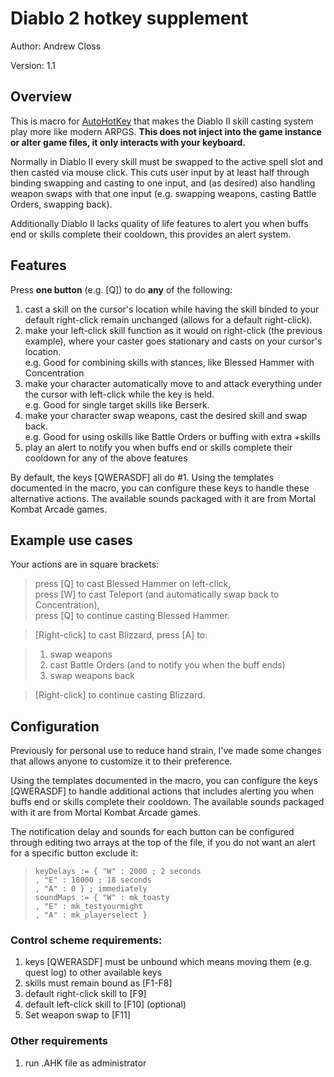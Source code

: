 # Diablo 2 hotkey supplement

Author: Andrew Closs

Version: 1.1

## Overview
This is macro for  [AutoHotKey](https://www.autohotkey.com/)  that makes the Diablo II skill casting system play more like modern ARPGS.  **This does not inject into the game instance or alter game files, it only interacts with your keyboard.**

Normally in Diablo II every skill must be swapped to the active spell slot and then casted via mouse click. This cuts user input by at least half through binding swapping and casting to one input, and (as desired) also handling weapon swaps with that one input (e.g. swapping weapons, casting Battle Orders, swapping back).

Additionally Diablo II lacks quality of life features to alert you when buffs end or skills complete their cooldown, this provides an alert system.

## Features

Press **one button** (e.g. [Q]) to do **any** of the following:
1. cast a skill on the cursor's location while having the skill binded to your default right-click remain unchanged (allows for a default right-click).
2. make your left-click skill function as it would on right-click (the previous example), where your caster goes stationary and casts on your cursor's location.  
 e.g. Good for combining skills with stances, like Blessed Hammer with Concentration
3. make your character automatically move to and attack everything under the cursor with left-click while the key is held.  
 e.g. Good for single target skills like Berserk.
4. make your character swap weapons, cast the desired skill and swap back.  
 e.g. Good for using oskills like Battle Orders or buffing with extra +skills
5. play an alert to notify you when buffs end or skills complete their cooldown for any of the above features

By default, the keys [QWERASDF] all do #1. Using the templates documented in the macro, you can configure these keys to handle these alternative actions. The available sounds packaged with it are from Mortal Kombat Arcade games.
    
## Example use cases

Your actions are in square brackets:
> press [Q] to cast Blessed Hammer on left-click,  
> press [W] to cast Teleport (and automatically swap back to Concentration),  
> press [Q] to continue casting Blessed Hammer.

> [Right-click] to cast Blizzard,
> press [A] to:

> 1. swap weapons
> 2. cast Battle Orders (and to notify you when the buff ends)
> 3. swap weapons back

> [Right-click] to continue casting Blizzard.

## Configuration

Previously for personal use to reduce hand strain, I've made some changes that allows anyone to customize it to their preference.

Using the templates documented in the macro, you can configure the keys [QWERASDF] to handle additional actions that includes alerting you when buffs end or skills complete their cooldown. The available sounds packaged with it are from Mortal Kombat Arcade games.

The notification delay and sounds for each button can be configured through editing two arrays at the top of the file, if you do not want an alert for a specific button exclude it:
> `keyDelays := { "W" : 2000 ; 2 seconds`  
> `, "E" : 18000 ; 18 seconds`  
> `, "A" : 0 } ; immediately`  
> `soundMaps := { "W" : mk_toasty`  
> `, "E" : mk_testyourmight`  
> `, "A" : mk_playerselect }`  

### Control scheme requirements:

1. keys [QWERASDF] must be unbound which means moving them (e.g. quest log) to other available keys
2. skills must remain bound as [F1-F8]
3. default right-click skill to [F9]
4. default left-click skill to [F10] (optional)
5. Set weapon swap to [F11]

### Other requirements

1. run .AHK file as administrator
